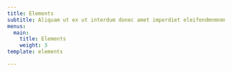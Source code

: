 ```yaml
---
title: Elements
subtitle: Aliquam ut ex ut interdum donec amet imperdiet eleifendmnmnmn
menus:
  main:
    title: Elements
    weight: 3
template: elements

---
```

